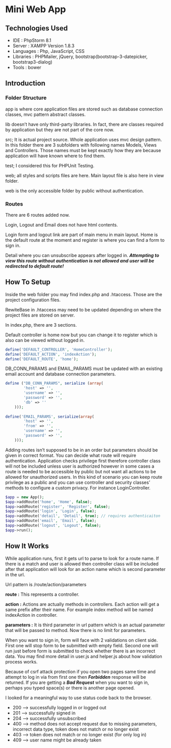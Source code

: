 # Mini Web App #

## Technologies Used ##

- IDE		: PhpStorm 8.1
- Server	: XAMPP Version 1.8.3
- Languages	: Php,  JavaScript, CSS
- Libraries	: PHPMailer, jQuery, bootstrap(bootstrap-3-datepicker, bootstrap3-dialog)
- Tools		: bower

## Introduction ##

### Folder Structure ###

app is where core application files are stored such as database connection classes, mvc pattern abstract classes. 

lib doesn’t have only third-party libraries. In fact, there are classes required by application but they are not part of the core now.

src; It is actual project source. Whole application uses mvc design pattern. In this folder there are 3 subfolders with following names Models, Views and Controllers. Those names must be kept exactly how they are because application will have known where to find them. 

test; I considered this for PHPUnit Testing.  

web; all styles and scripts files are here. Main layout file is also here in view folder. 

web is the only accessible folder by public without authentication.

### Routes ###

There are 6 routes added now. 

Login, Logout and Email does not have html contents. 

Login form and logout link are part of main menu in main layout.  Home is the default route at the moment and register is where you can find a form to sign in.

Detail where you can unsubscribe appears after logged in. **_Attempting to view this route without authentication is not allowed and user will be redirected to default route!_** 

## How To Setup ##

Inside the web folder you may find index.php and .htaccess. Those are the project configuration files.

RewiteBase in .htaccess may need to be updated depending on where the project files are stored on server.

In index.php, there are 3 sections. 

Default controller is home now but you can change it to register which is also can be viewed without logged in.

``` php
define('DEFAULT_CONTROLLER', 'HomeController');
define('DEFAULT_ACTION', 'indexAction');
define('DEFAULT_ROUTE', 'home');
```

DB_CONN_PARAMS and EMAIL_PARAMS must be updated with an existing email account and database connection parameters. 

``` php
define ("DB_CONN_PARAMS", serialize (array(
        'host' => '',
        'username' => '',
        'password' => '',
        'db' => ''
    )));
    
define('EMAIL_PARAMS', serialize(array(
        'host' => '',
        'from' => '',
        'username' => '',
        'password' => '',
    )));
```

Adding routes isn’t supposed to be in an order but parameters should be given in correct format. You can decide what route will require authentication. Application checks privilege first therefore controller class will not be included unless user is authorized however in some cases a route is needed to be accessible by public but not want all actions to be allowed for unauthorized users. In this kind of scenario you can keep route privilege as a public and you can use controller and security classes’ methods to configure a custom privacy. For instance LoginController.

``` php
$app = new App();
$app->addRoute('home', 'Home', false);
$app->addRoute('register', 'Register', false);
$app->addRoute('login', 'Login', false);
$app->addRoute('detail', 'Detail', true); // requires authenticaiton 
$app->addRoute('email', 'Email', false);
$app->addRoute('logout', 'Logout', false);
$app->run();
```

## How It Works ##

While application runs, first it gets url to parse to look for a route name. If there is a match and user is allowed then controller class will be included after that application will look for an action name which is second parameter in the url.  

Url pattern is /route/action/parameters

**route	:** This represents a controller. 

**action	:** Actions are actually methods in controllers. Each action will get a same prefix after their name. For example index method will be named indexAction in controller.

**parameters :** It is third parameter in url pattern which is an actual parameter that will be passed to method. Now there is no limit for parameters. 

When you want to sign in, form will face with 2 validations on client side. First one will stop form to be submitted with empty field. Second one will run just before form is submitted to check whether there is an incorrect data. You may find more detail in user.js and helper.js about how validation process works.

Because of csrf attack protection if you open two pages same time and attempt to log in via from first one then **_Forbidden_** response will be returned. If you are getting a **_Bad Request_** when you want to sign in, perhaps you typed space(s) or there is another page opened.

I looked for a meaningful way to use status code back to the browser. 

- 200 –> successfully logged in or logged out 
- 201 –> successfully signed in
- 204 –> successfully unsubscribed
- 400 –> method does not accept request due to missing parameters, incorrect data type, token does not match or no longer exist
- 403 –> token does not match or no longer exist (for only log in)
- 409 –> user name might be already taken